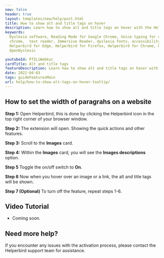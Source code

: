 ```yaml
---
new: false
header: true
layout: templates/new/help/post.html
title: How to show alt and title tags on hover
description: Learn how to show alt and title tags on hover with the Helperbird extension.
keywords:
  Dyslexia software, Reading Mode for Google Chrome, Voice typing for chrome, Text to speech for
  chrome,  text reader, Immersive Reader, dyslexia fonts, accessibility software, dyslexia software,
  Helperbird for Edge, Helperbird for Firefox, Helperbird for Chrome, Opendyslexic for Chrome,
  OpenDyslexic

youtubeId: PfILiWebkuc
cardTitle: Alt and title tags
featureDescription: Learn how to show alt and title tags on hover with the Helperbird extension.
date: 2022-04-03
tags: guideFeaturesMain
url: help/how-to-show-alt-tags-on-hover-tooltip/
---
```


## How to set the width of paragrahs on a website

**Step 1:** Open Helperbird, this is done by clicking the Helperbird icon in the top right corner of your browser window.

**Step 2:** The extension will open. Showing the quick actions and other features.

**Step 3:** Scroll to the **Images** card.

**Step 4:** Within the **Images** card, you will see the **Images descriptions** option.

**Step 5** Toggle the on/off switch to **On**.

**Step 6** Now when you hover over an image or a link, the alt and title tags will be shown.

**Step 7 (Optional)** To turn off the feature, repeat steps 1-6.


## Video Tutorial

- Coming soon.



## Need more help?

If you encounter any issues with the activation process, please contact the Helperbird support team for assistance.

